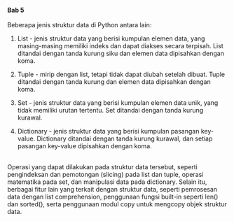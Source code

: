 **Bab 5** <br><br>
Beberapa jenis struktur data di Python antara lain:<br>

1. List - jenis struktur data yang berisi kumpulan elemen data, yang masing-masing memiliki indeks dan dapat diakses secara terpisah. List ditandai dengan tanda kurung siku dan elemen data dipisahkan dengan koma.<br>

2. Tuple - mirip dengan list, tetapi tidak dapat diubah setelah dibuat. Tuple ditandai dengan tanda kurung dan elemen data dipisahkan dengan koma.<br>

3. Set - jenis struktur data yang berisi kumpulan elemen data unik, yang tidak memiliki urutan tertentu. Set ditandai dengan tanda kurung kurawal.<br>

4. Dictionary - jenis struktur data yang berisi kumpulan pasangan key-value. Dictionary ditandai dengan tanda kurung kurawal, dan setiap pasangan key-value dipisahkan dengan koma.<br><br>

Operasi yang dapat dilakukan pada struktur data tersebut, seperti pengindeksan dan pemotongan (slicing) pada list dan tuple, operasi matematika pada set, dan manipulasi data pada dictionary. Selain itu, berbagai fitur lain yang terkait dengan struktur data, seperti pemrosesan data dengan list comprehension, penggunaan fungsi built-in seperti len() dan sorted(), serta penggunaan modul copy untuk mengcopy objek struktur data.